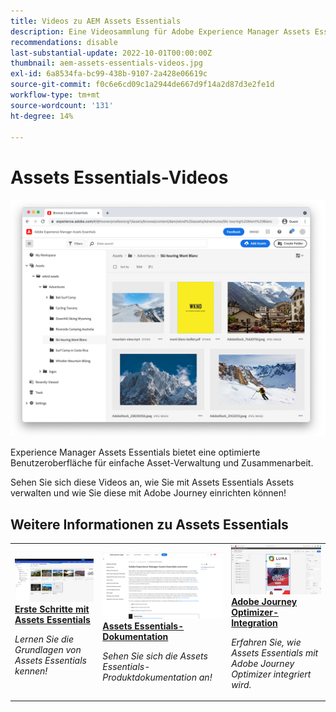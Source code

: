 ```yaml
---
title: Videos zu AEM Assets Essentials
description: Eine Videosammlung für Adobe Experience Manager Assets Essentials
recommendations: disable
last-substantial-update: 2022-10-01T00:00:00Z
thumbnail: aem-assets-essentials-videos.jpg
exl-id: 6a8534fa-bc99-438b-9107-2a428e06619c
source-git-commit: f0c6e6cd09c1a2944de667d9f14a2d87d3e2fe1d
workflow-type: tm+mt
source-wordcount: '131'
ht-degree: 14%

---
```


# Assets Essentials-Videos

![Assets Essentials](./assets/overview/hero.png)

Experience Manager Assets Essentials bietet eine optimierte Benutzeroberfläche für einfache Asset-Verwaltung und Zusammenarbeit.

Sehen Sie sich diese Videos an, wie Sie mit Assets Essentials Assets verwalten und wie Sie diese mit Adobe Journey einrichten können!

## Weitere Informationen zu Assets Essentials

<table>
<td>
   <a href="./basics/managing.md">
   <img alt="Erste Schritte mit Assets Essentials" src="./assets/overview/getting-started.png" />
   </a>
   <div>
      <a href="./basics/managing.md">
      <strong>Erste Schritte mit Assets Essentials</strong>
      </a>
   </div>
   <p>
      <em>Lernen Sie die Grundlagen von Assets Essentials kennen!</em>
   </p>
</td>
<td>
   <a href="https://experienceleague.adobe.com/docs/experience-manager-assets-essentials/help/introduction.html">
   <img alt="" src="./assets/overview/assets-essentials-docs.png"/>
   </a>
   <div>
      <a href="https://experienceleague.adobe.com/docs/experience-manager-assets-essentials/help/introduction.html">
      <strong>Assets Essentials-Dokumentation</strong>
      </a>
   </div>
   <p>
      <em>Sehen Sie sich die Assets Essentials-Produktdokumentation an!</em>
   <p>
</td>
<td>
   <a href="https://experienceleague.adobe.com/docs/journey-optimizer-learn/tutorials/create-messages/create-email-content-with-the-message-editor.html?lang=de">
   <img alt="Adobe Journey Optimizer" src="./assets/overview/adobe-journey-optimizer.png" />
   </a>
   <div>
      <a href="https://experienceleague.adobe.com/docs/journey-optimizer-learn/tutorials/create-messages/create-email-content-with-the-message-editor.html">
      <strong>Adobe Journey Optimizer-Integration</strong>
      </a>
   </div>
   <p>
      <em>Erfahren Sie, wie Assets Essentials mit Adobe Journey Optimizer integriert wird.</em>
   <p>
</td>
</table>
